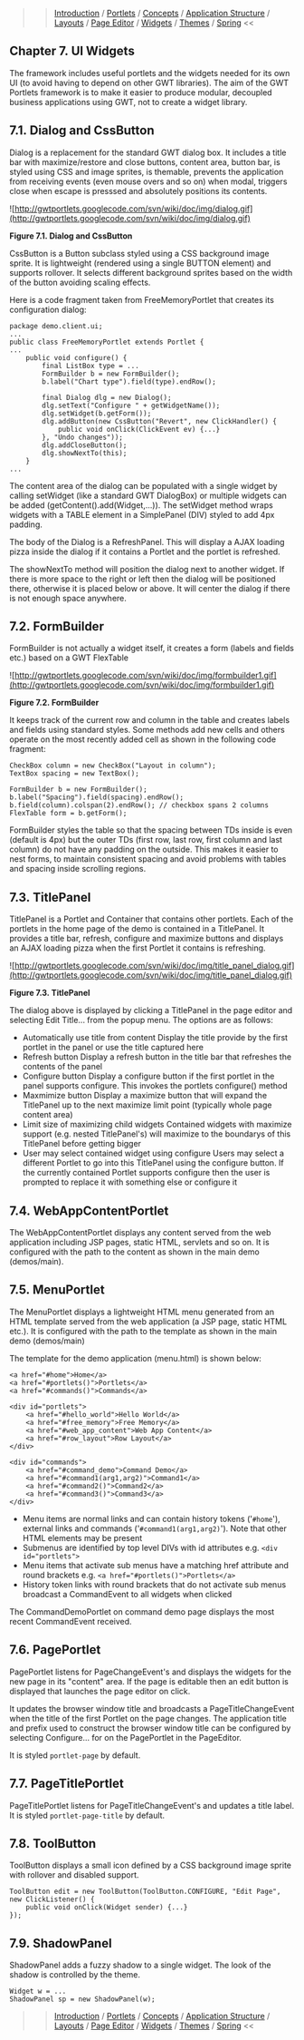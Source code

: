 >> [Introduction](Introduction.md) / [Portlets](Portlets.md) / [Concepts](Concepts.md) / [Application Structure](AppStructure.md) / [Layouts](Layouts.md) / [Page Editor](PageEditor.md) / [Widgets](Widgets.md) / [Themes](Themes.md) / [Spring](Spring.md) <<

## Chapter 7. UI Widgets ##

The framework includes useful portlets and the widgets needed for its own UI (to avoid having to depend on other GWT libraries). The aim of the GWT Portlets framework is to make it easier to produce modular, decoupled business applications using GWT, not to create a widget library.

## 7.1. Dialog and CssButton ##

Dialog is a replacement for the standard GWT dialog box. It includes a title bar with maximize/restore and close buttons, content area, button bar, is styled using CSS and image sprites, is themable, prevents the application from receiving events (even mouse overs and so on) when modal, triggers close when escape is presssed and absolutely positions its contents.

![http://gwtportlets.googlecode.com/svn/wiki/doc/img/dialog.gif](http://gwtportlets.googlecode.com/svn/wiki/doc/img/dialog.gif)

**Figure 7.1. Dialog and CssButton**

CssButton is a Button subclass styled using a CSS background image sprite. It is lightweight (rendered using a single BUTTON element) and supports rollover. It selects different background sprites based on the width of the button avoiding scaling effects.

Here is a code fragment taken from FreeMemoryPortlet that creates its configuration dialog:

```
package demo.client.ui;
...
public class FreeMemoryPortlet extends Portlet {
...
    public void configure() {
        final ListBox type = ...
        FormBuilder b = new FormBuilder();
        b.label("Chart type").field(type).endRow();

        final Dialog dlg = new Dialog();
        dlg.setText("Configure " + getWidgetName());
        dlg.setWidget(b.getForm());
        dlg.addButton(new CssButton("Revert", new ClickHandler() {
            public void onClick(ClickEvent ev) {...}
        }, "Undo changes"));
        dlg.addCloseButton();
        dlg.showNextTo(this);
    }
...
```

The content area of the dialog can be populated with a single widget by calling setWidget (like a standard GWT DialogBox) or multiple widgets can be added (getContent().add(Widget,...)). The setWidget method wraps widgets with a TABLE element in a SimplePanel (DIV) styled to add 4px padding.

The body of the Dialog is a RefreshPanel. This will display a AJAX loading pizza inside the dialog if it contains a Portlet and the portlet is refreshed.

The showNextTo method will position the dialog next to another widget. If there is more space to the right or left then the dialog will be positioned there, otherwise it is placed below or above. It will center the dialog if there is not enough space anywhere.

## 7.2. FormBuilder ##

FormBuilder is not actually a widget itself, it creates a form (labels and fields etc.) based on a GWT FlexTable

![http://gwtportlets.googlecode.com/svn/wiki/doc/img/formbuilder1.gif](http://gwtportlets.googlecode.com/svn/wiki/doc/img/formbuilder1.gif)

**Figure 7.2. FormBuilder**

It keeps track of the current row and column in the table and creates labels and fields using standard styles. Some methods add new cells and others operate on the most recently added cell as shown in the following code fragment:

```
CheckBox column = new CheckBox("Layout in column");
TextBox spacing = new TextBox();

FormBuilder b = new FormBuilder();
b.label("Spacing").field(spacing).endRow();
b.field(column).colspan(2).endRow(); // checkbox spans 2 columns
FlexTable form = b.getForm();
```

FormBuilder styles the table so that the spacing between TDs inside is even (default is 4px) but the outer TDs (first row, last row, first column and last column) do not have any padding on the outside. This makes it easier to nest forms, to maintain consistent spacing and avoid problems with tables and spacing inside scrolling regions.

## 7.3. TitlePanel ##

TitlePanel is a Portlet and Container that contains other portlets. Each of the portlets in the home page of the demo is contained in a TitlePanel. It provides a title bar, refresh, configure and maximize buttons and displays an AJAX loading pizza when the first Portlet it contains is refreshing.

![http://gwtportlets.googlecode.com/svn/wiki/doc/img/title_panel_dialog.gif](http://gwtportlets.googlecode.com/svn/wiki/doc/img/title_panel_dialog.gif)

**Figure 7.3. TitlePanel**

The dialog above is displayed by clicking a TitlePanel in the page editor and selecting Edit Title... from the popup menu. The options are as follows:

  * Automatically use title from content Display the title provide by the first portlet in the panel or use the title captured here
  * Refresh button Display a refresh button in the title bar that refreshes the contents of the panel
  * Configure button Display a configure button if the first portlet in the panel supports configure. This invokes the portlets configure() method
  * Maxmimize button Display a maximize button that will expand the TitlePanel up to the next maximize limit point (typically whole page content area)
  * Limit size of maximizing child widgets Contained widgets with maximize support (e.g. nested TitlePanel's) will maximize to the boundarys of this TitlePanel before getting bigger
  * User may select contained widget using configure Users may select a different Portlet to go into this TitlePanel using the configure button. If the currently contained Portlet supports configure then the user is prompted to replace it with something else or configure it

## 7.4. WebAppContentPortlet ##

The WebAppContentPortlet displays any content served from the web application including JSP pages, static HTML, servlets and so on. It is configured with the path to the content as shown in the main demo (demos/main).

## 7.5. MenuPortlet ##

The MenuPortlet displays a lightweight HTML menu generated from an HTML template served from the web application (a JSP page, static HTML etc.). It is configured with the path to the template as shown in the main demo (demos/main)

The template for the demo application (menu.html) is shown below:

```
<a href="#home">Home</a>
<a href="#portlets()">Portlets</a>
<a href="#commands()">Commands</a>

<div id="portlets">
    <a href="#hello_world">Hello World</a>
    <a href="#free_memory">Free Memory</a>
    <a href="#web_app_content">Web App Content</a>
    <a href="#row_layout">Row Layout</a>
</div>

<div id="commands">
    <a href="#command_demo">Command Demo</a>
    <a href="#command1(arg1,arg2)">Command1</a>
    <a href="#command2()">Command2</a>
    <a href="#command3()">Command3</a>
</div>
```

  * Menu items are normal links and can contain history tokens ('`#home`'), external links and commands ('`#command1(arg1,arg2)`'). Note that other HTML elements may be present
  * Submenus are identified by top level DIVs with id attributes e.g. `<div id="portlets">`
  * Menu items that activate sub menus have a matching href attribute and round brackets e.g. `<a href="#portlets()">Portlets</a>`
  * History token links with round brackets that do not activate sub menus broadcast a CommandEvent to all widgets when clicked

The CommandDemoPortlet on command demo page displays the most recent CommandEvent received.

## 7.6. PagePortlet ##

PagePortlet listens for PageChangeEvent's and displays the widgets for the new page in its "content" area. If the page is editable then an edit button is displayed that launches the page editor on click.

It updates the browser window title and broadcasts a PageTitleChangeEvent when the title of the first Portlet on the page changes. The application title and prefix used to construct the browser window title can be configured by selecting Configure... for on the PagePortlet in the PageEditor.

It is styled `portlet-page` by default.

## 7.7. PageTitlePortlet ##

PageTitlePortlet listens for PageTitleChangeEvent's and updates a title label. It is styled `portlet-page-title` by default.

## 7.8. ToolButton ##

ToolButton displays a small icon defined by a CSS background image sprite with rollover and disabled support.

```
ToolButton edit = new ToolButton(ToolButton.CONFIGURE, "Edit Page", new ClickListener() {
    public void onClick(Widget sender) {...}
});
```

## 7.9. ShadowPanel ##

ShadowPanel adds a fuzzy shadow to a single widget. The look of the shadow is controlled by the theme.

```
Widget w = ...
ShadowPanel sp = new ShadowPanel(w);
```

>> [Introduction](Introduction.md) / [Portlets](Portlets.md) / [Concepts](Concepts.md) / [Application Structure](AppStructure.md) / [Layouts](Layouts.md) / [Page Editor](PageEditor.md) / [Widgets](Widgets.md) / [Themes](Themes.md) / [Spring](Spring.md) <<